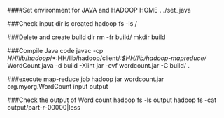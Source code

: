 ####Set environment for JAVA and HADOOP HOME
. ./set_java

###Check input dir is created
 hadoop fs -ls /

###Delete and create build dir
rm -fr build/
mkdir build

###Compile Java code
javac -cp $HH/lib/hadoop/*:$HH/lib/hadoop/client/*:$HH/lib/hadoop-mapreduce/*  WordCount.java -d build -Xlint
jar -cvf wordcount.jar -C build/ .

###execute map-reduce job 
hadoop jar wordcount.jar org.myorg.WordCount input output

###Check the output of Word count
hadoop fs -ls output
hadoop fs -cat output/part-r-00000|less
